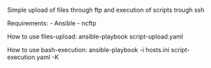 Simple upload of files through ftp and execution of scripts trough ssh

Requirements: - Ansible - ncftp

How to use files-upload: ansible-playbook script-upload.yaml

How to use bash-execution: ansible-playbook -i hosts.ini script-execution.yaml -K
